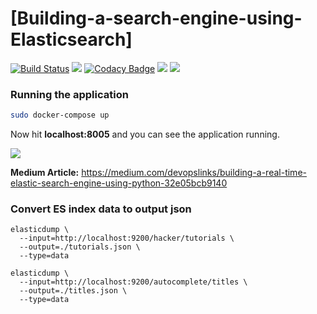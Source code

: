# [Building-a-search-engine-using-Elasticsearch]
[![Build Status](https://api.travis-ci.org/dineshsonachalam/Building-a-search-engine-using-Elasticsearch.svg?branch=master)](https://travis-ci.org/dineshsonachalam/Building-a-search-engine-using-Elasticsearch)
[![](https://img.shields.io/docker/pulls/dineshsonachalam/hacker.svg)](https://hub.docker.com/r/dineshsonachalam/hacker)
[![Codacy Badge](https://api.codacy.com/project/badge/Grade/5436c035ab974af3aeade51ebe9ec57a)](https://www.codacy.com/app/dineshsonachalam/Building-a-search-engine-using-Elasticsearch?utm_source=github.com&amp;utm_medium=referral&amp;utm_content=dineshsonachalam/Building-a-search-engine-using-Elasticsearch&amp;utm_campaign=Badge_Grade)
[![](https://img.shields.io/badge/python-3.5%20%7C%203.6%20%7C%203.7-blue.svg)](https://www.python.org/downloads/release/python-370/)
[![](https://img.shields.io/badge/license-MIT-green.svg)](https://github.com/dineshsonachalam/Building-a-search-engine-using-Elasticsearch/blob/master/LICENSE)






### Running the application

```sh
sudo docker-compose up
```
Now hit **localhost:8005** and you can see the application running.

![](https://cdn-images-1.medium.com/max/800/1*ZvovF3fIKf1sh045UgXARQ.png)


**Medium Article:** https://medium.com/devopslinks/building-a-real-time-elastic-search-engine-using-python-32e05bcb9140



### Convert ES index data to output json
```
elasticdump \
  --input=http://localhost:9200/hacker/tutorials \
  --output=./tutorials.json \
  --type=data
 
elasticdump \
  --input=http://localhost:9200/autocomplete/titles \
  --output=./titles.json \
  --type=data
```